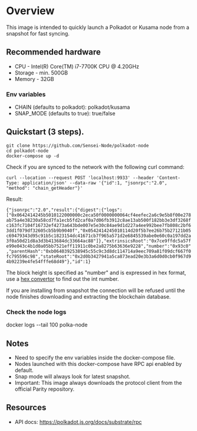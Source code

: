 # Overview

This image is intended to quickly launch a Polkadot or Kusama node from a snapshot for fast syncing. 

## Recommended hardware
- CPU - Intel(R) Core(TM) i7-7700K CPU @ 4.20GHz
- Storage - min. 500GB
- Memory - 32GB

### Env variables
- CHAIN (defaults to polkadot): polkadot/kusama
- SNAP_MODE (defaults to true): true/false

## Quickstart (3 steps).

    git clone https://github.com/Sensei-Node/polkadot-node
    cd polkadot-node
    docker-compose up -d

Check if you are synced to the network with the following curl command:

    curl --location --request POST 'localhost:9933' --header 'Content-Type: application/json' --data-raw '{"id":1, "jsonrpc":"2.0", "method": "chain_getHeader"}'

Result:

````{"jsonrpc":"2.0","result":{"digest":{"logs":["0x0642414245b5010122000000c2eca50f0000000064cf4eefec2a6c9e5b8f00e278ab75a4e38230a58cd7fa1ecb5fd2caf0a7d06fb3912c8ae13ab500f182bb3e3df3268fc163fc7104f16732ef4273a643bde007e5e30c84ae9d1d227a4ee992bee7fb808c2bf63dd1f079df32605cb5b9b9040f","0x0542414245010114d20f5b7ee26b75b27121b05c69479343d95c91b5c1823154dc41671cb7f965a571d2e6845539abe0e60c0a197dd2a3f0a50d21d8a3d3b413684dc33664ac88"]},"extrinsicsRoot":"0x7ce9ffdc5a57fe99e043c4b1d0a05bb7521eff11911c0be2a8275b63636e9228","number":"0x93c0","parentHash":"0xb0640392538945c55c9c3d8dc114714a9eec709a81f09dcf667f0fc795596c98","stateRoot":"0x2d0b3427941a5ca873ead20e3b3a6d0d0cb0f967d94b92239e4fe54fffe68d49"},"id":1}````

The block height is specified as "number" and is expressed in hex format, use a [hex convertor](https://www.rapidtables.com/convert/number/hex-to-decimal.html) to find out the int number. 

If you are installing from snapshot the connection will be refused until the node finishes downloading and extracting the blockchain database. 

### Check the node logs

docker logs --tail 100 polka-node

## Notes
- Need to specify the env variables inside the docker-compose file.
- Nodes launched with this docker-compose have RPC api enabled by default.
- Snap mode will always look for latest snapshot.
- Important: This image always downloads the protocol client from the official Parity repository.

## Resources
- API docs: https://polkadot.js.org/docs/substrate/rpc
